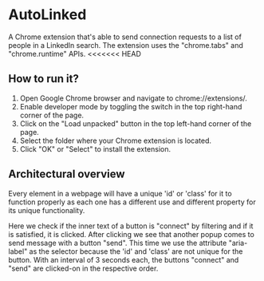 # AutoLinked

A Chrome extension that's able to send connection requests to a list of people in a LinkedIn search. The extension uses the "chrome.tabs" and "chrome.runtime" APIs.
<<<<<<< HEAD

## How to run it?

  1. Open Google Chrome browser and navigate to chrome://extensions/.
  2. Enable developer mode by toggling the switch in the top right-hand corner of the page.
  3. Click on the "Load unpacked" button in the top left-hand corner of the page.
  4. Select the folder where your Chrome extension is located.
  5. Click "OK" or "Select" to install the extension.

## Architectural overview

Every element in a webpage will have a unique 'id' or 'class' for it to function properly as each one has a different use and different property for its unique functionality.

Here we check if the inner text of a button is "connect" by filtering and if it is satisfied, it is clicked. After clicking we see that another popup comes to send message with a button "send". This time we use the attribute "aria-label" as the selector because the 'id' and 'class' are not unique for the button. 
With an interval of 3 seconds each, the buttons "connect" and "send" are clicked-on in the respective order.






